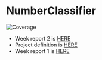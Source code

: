 
# NumberClassifier

![Coverage](https://img.shields.io/endpoint?url=https://raw.githubusercontent.com/hnen/NumberClassifier/master/.github/badges/jacoco.svg)

 - Week report 2 is [HERE](https://github.com/hnen/NumberClassifier/blob/master/doc/week_report_2.md)
 - Project definition is [HERE](https://github.com/hnen/NumberClassifier/blob/master/doc/project_definition.md)
 - Week report 1 is [HERE](https://github.com/hnen/NumberClassifier/blob/master/doc/week_report_1.md)
